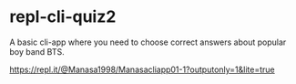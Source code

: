 # repl-cli-quiz2
A basic cli-app where you need to choose correct answers about popular boy band BTS.

https://repl.it/@Manasa1998/Manasacliapp01-1?outputonly=1&lite=true
